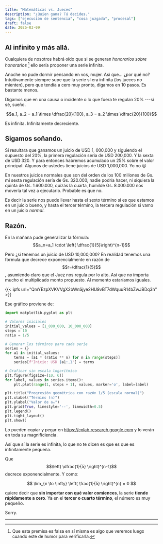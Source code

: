 ```yaml
---
title: "Matemáticas vs. Jueces"
description: "¿Quien gana? Tú decides."
tags: ["ejecución de sentencia", "cosa juzgada", "procesal"]
draft: false
date: 2025-03-09
---
```


## Al infinito y más allá.

Cualquiera de nosotros habrá oído que si se generan _honorarios sobre honorarios_ [^1] ello sería proponer una serie infinita. 

[^1]: Que esta premisa es falsa en sí misma es algo que veremos luego cuando este de humor para verificarla.

Anoche no pude dormir pensando en vos, mujer. Así que... ¿por qué no? Intuitivamente siempre supe que la serie sí era infinita (los jueces no mienten), pero que tendía a cero muy pronto, digamos en 10 pasos. Es bastante menos.

Digamos que en una causa o incidente o lo que fuera te regulan 20% ---sí sé, sueño.

$$a_1, a_2 = a_1 \times \dfrac{20}{100}, a_3 = a_2 \times \dfrac{20}{100}$$



Es infinita. Infinitamente decreciente.

## Sigamos soñando.

Si resultara que ganamos un juicio de USD 1, 000,000 y siguiendo el supuesto del 20%, la primera regulación sería de USD 200,000. Y la sexta de USD 320. Y para entonces habremos acumulado un 25% sobre el valor principal. Algunos de ustedes tiene juicios de USD 1,000,000. Yo no :cry:

En nuestros juicios normales que son del orden de los 100 millones de Gs. mi sexta regulación sería de Gs. 320.000, nadie podría hacer, ni siquiera la quinta de Gs. 1.600.000, quizás la cuarta, humilde Gs. 8.000.000 nos movería tal vez a ejecutarlo. Probable es que no.

Es decir la serie nos puede llevar hasta el sexto término si es que estamos en un juicio bueno, y hasta el tercer término, la tercera regulación si vamo en un juicio _normal_.

## Razón.

En la mañana pude generalizar la fórmula: $$a_n=a_1 \cdot \left( \dfrac{1}{5}\right)^{n-1}$$

Pero ¿si tenemos un juicio de USD 10,000,000? En realidad tenemos una fórmula que decrece exponencialmente en razón de $$r=\dfrac{1}{5}$$ , asumiendo claro que el Juez nos regula por lo alto. Asi que no importa mucho el multiplicado monto propuesto. Al momento estaríamos iguales.

{{< ipfs url="QmYEzpXVKVVgX2bWnSjye2HU9vBT7dWquuR14bZwJBDq3h" >}}



Ese gráfico proviene de:

```python
import matplotlib.pyplot as plt

# Valores iniciales
initial_values = [1_000_000, 10_000_000]
steps = 10
ratio = 1/5

# Generar los términos para cada serie
series = {}
for a1 in initial_values:
    terms = [a1 * (ratio ** n) for n in range(steps)]
    series[f"Inicio: USD {a1:,}"] = terms

# Graficar sin escala logarítmica
plt.figure(figsize=(10, 6))
for label, values in series.items():
    plt.plot(range(1, steps + 1), values, marker='o', label=label)

plt.title("Progresión geométrica con razón 1/5 (escala normal)")
plt.xlabel("Término (n)")
plt.ylabel("Valor de aₙ")
plt.grid(True, linestyle='--', linewidth=0.5)
plt.legend()
plt.tight_layout()
plt.show()
```

Lo pueden copiar y pegar en https://colab.research.google.com y lo verán en toda su magnificiencia.

Así que sí la serie es infinita, lo que no te dicen es que es que es infinitamente pequeña.

Que  $$\left( \dfrac{1}{5} \right)^{n-1}$$ decrece exponencialmente. Y como:

$$
\lim_{n \to \infty} \left( \frac{1}{5} \right)^{n} = 0
$$

quiere decir que **sin importar con qué valor comiences**, la serie **tiende rápidamente a cero**. Ya en el **tercer o cuarto término**, el número es muy pequeño.

Sorry.



















------
